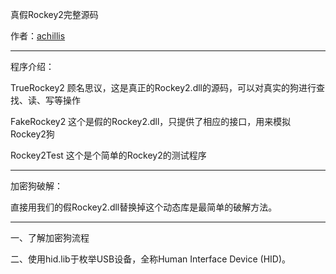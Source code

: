 
真假Rockey2完整源码

作者：[achillis](https://bbs.pediy.com/thread-225405.htm)

---

程序介绍：

TrueRockey2 顾名思议，这是真正的Rockey2.dll的源码，可以对真实的狗进行查找、读、写等操作

FakeRockey2 这个是假的Rockey2.dll，只提供了相应的接口，用来模拟Rockey2狗

Rockey2Test 这个是个简单的Rockey2的测试程序

---

加密狗破解：

直接用我们的假Rockey2.dll替换掉这个动态库是最简单的破解方法。

---

一、了解加密狗流程

二、使用hid.lib于枚举USB设备，全称Human Interface Device (HID)。